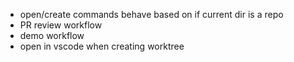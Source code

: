 - open/create commands behave based on if current dir is a repo
- PR review workflow 
- demo workflow
- open in vscode when creating worktree
